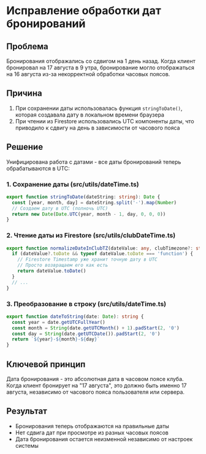 # Исправление обработки дат бронирований

## Проблема
Бронирования отображались со сдвигом на 1 день назад. Когда клиент бронировал на 17 августа в 9 утра, бронирование могло отображаться на 16 августа из-за некорректной обработки часовых поясов.

## Причина
1. При сохранении даты использовалась функция `stringToDate()`, которая создавала дату в локальном времени браузера
2. При чтении из Firestore использовались UTC компоненты даты, что приводило к сдвигу на день в зависимости от часового пояса

## Решение
Унифицирована работа с датами - все даты бронирований теперь обрабатываются в UTC:

### 1. Сохранение даты (src/utils/dateTime.ts)
```typescript
export function stringToDate(dateString: string): Date {
  const [year, month, day] = dateString.split('-').map(Number)
  // Создаем дату в UTC (полночь UTC)
  return new Date(Date.UTC(year, month - 1, day, 0, 0, 0))
}
```

### 2. Чтение даты из Firestore (src/utils/clubDateTime.ts)
```typescript
export function normalizeDateInClubTZ(dateValue: any, clubTimezone?: string): Date {
  if (dateValue?.toDate && typeof dateValue.toDate === 'function') {
    // Firestore Timestamp уже хранит точную дату в UTC
    // Просто возвращаем его как есть
    return dateValue.toDate()
  }
  // ...
}
```

### 3. Преобразование в строку (src/utils/dateTime.ts)
```typescript
export function dateToString(date: Date): string {
  const year = date.getUTCFullYear()
  const month = String(date.getUTCMonth() + 1).padStart(2, '0')
  const day = String(date.getUTCDate()).padStart(2, '0')
  return `${year}-${month}-${day}`
}
```

## Ключевой принцип
Дата бронирования - это абсолютная дата в часовом поясе клуба. Когда клиент бронирует на "17 августа", это должно быть именно 17 августа, независимо от часового пояса пользователя или сервера.

## Результат
- Бронирования теперь отображаются на правильные даты
- Нет сдвига дат при просмотре из разных часовых поясов
- Дата бронирования остается неизменной независимо от настроек системы